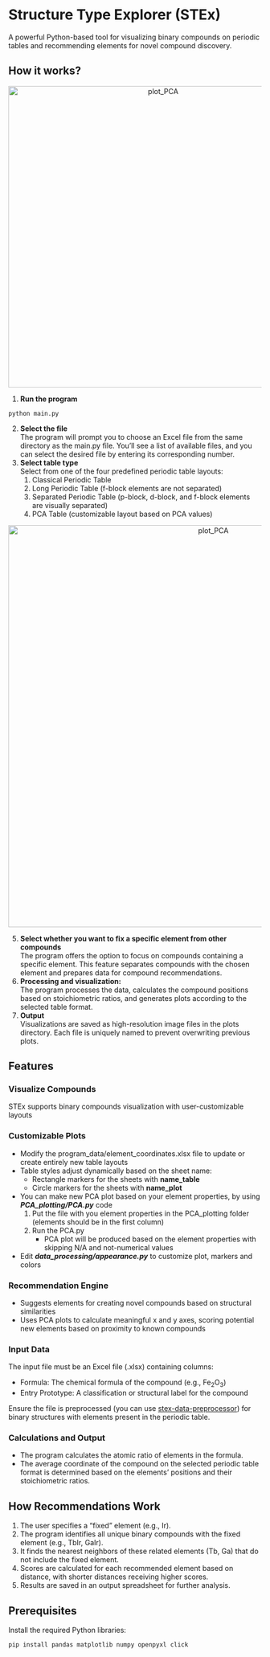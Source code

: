 # Structure Type Explorer (STEx)

A powerful Python-based tool for visualizing binary compounds on periodic tables and recommending elements for novel compound discovery.

## **How it works?**
<div align="center">
<img src="https://github.com/user-attachments/assets/1387aaff-2c30-4193-8202-3fc35cca941e" alt="plot_PCA" width="600">
</div>


1. **Run the program**
```
python main.py
```
2. **Select the file**  
The program will prompt you to choose an Excel file from the same directory as the main.py file. You’ll see a list of available files, and you can select the desired file by entering its corresponding number.
3. **Select table type**  
  Select from one of the four predefined periodic table layouts:  
	1.	Classical Periodic Table  
	2.	Long Periodic Table (f-block elements are not separated)  
	3.	Separated Periodic Table (p-block, d-block, and f-block elements are visually separated)  
	4.	PCA Table (customizable layout based on PCA values)
<div align="center">
  <img src="https://github.com/user-attachments/assets/0638f8bd-0bda-4240-b672-69cdfd4d5b7c" alt="plot_PCA" width="800"/>
	</div>
 
5. **Select whether you want to fix a specific element from other compounds**  
The program offers the option to focus on compounds containing a specific element. This feature separates compounds with the chosen element and prepares data for compound recommendations.
6. **Processing and visualization:**  
The program processes the data, calculates the compound positions based on stoichiometric ratios, and generates plots according to the selected table format.
6. **Output**  
Visualizations are saved as high-resolution image files in the plots directory. Each file is uniquely named to prevent overwriting previous plots.


## **Features**

### Visualize Compounds  

STEx supports binary compounds visualization with user-customizable layouts  


### Customizable Plots  

* Modify the program_data/element_coordinates.xlsx file to update or create entirely new table layouts
* Table styles adjust dynamically based on the sheet name:  
  * Rectangle markers for the sheets with **name_table**
  * Circle markers for the sheets with  **name_plot**
* You can make new PCA plot based on your element properties, by using ***PCA_plotting/PCA.py*** code
  1. Put the file with you element properties in the PCA_plotting folder (elements should be in the first column)
  2. Run the PCA.py
     * PCA plot will be produced based on the element properties with skipping N/A and not-numerical values
* Edit ***data_processing/appearance.py*** to customize plot, markers and colors

### Recommendation Engine

* Suggests elements for creating novel compounds based on structural similarities
* Uses PCA plots to calculate meaningful x and y axes, scoring potential new elements based on proximity to known compounds
### Input Data

The input file must be an Excel file (.xlsx) containing columns:
* Formula: The chemical formula of the compound (e.g., Fe<sub>2</sub>O<sub>3</sub>)  
* Entry Prototype: A classification or structural label for the compound  

Ensure the file is preprocessed (you can use [stex-data-preprocessor](https://github.com/dshirya/stex-data-preprocessor)) for binary structures with elements present in the periodic table.

### Calculations and Output

* The program calculates the atomic ratio of elements in the formula.
* The average coordinate of the compound on the selected periodic table format is determined based on the elements’ positions and their stoichiometric ratios.

## **How Recommendations Work**  
1. The user specifies a “fixed” element (e.g., Ir).
2. The program identifies all unique binary compounds with the fixed element (e.g., TbIr, GaIr).
3. It finds the nearest neighbors of these related elements (Tb, Ga) that do not include the fixed element.
4. Scores are calculated for each recommended element based on distance, with shorter distances receiving higher scores.
5. Results are saved in an output spreadsheet for further analysis.


## **Prerequisites**  
Install the required Python libraries:

  ```
  pip install pandas matplotlib numpy openpyxl click
  ```



